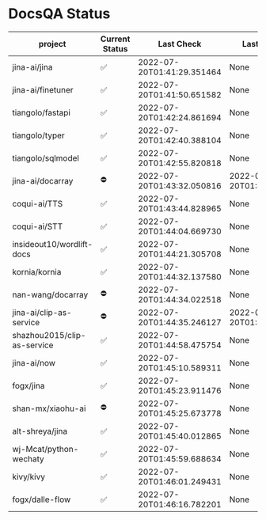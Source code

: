 # DocsQA Status

|          project          |Current Status|        Last Check        |      Last Downtime       |
|---------------------------|--------------|--------------------------|--------------------------|
|jina-ai/jina               |✅            |2022-07-20T01:41:29.351464|None                      |
|jina-ai/finetuner          |✅            |2022-07-20T01:41:50.651582|None                      |
|tiangolo/fastapi           |✅            |2022-07-20T01:42:24.861694|None                      |
|tiangolo/typer             |✅            |2022-07-20T01:42:40.388104|None                      |
|tiangolo/sqlmodel          |✅            |2022-07-20T01:42:55.820818|None                      |
|jina-ai/docarray           |⛔️           |2022-07-20T01:43:32.050816|2022-07-20T01:43:32.050795|
|coqui-ai/TTS               |✅            |2022-07-20T01:43:44.828965|None                      |
|coqui-ai/STT               |✅            |2022-07-20T01:44:04.669730|None                      |
|insideout10/wordlift-docs  |✅            |2022-07-20T01:44:21.305708|None                      |
|kornia/kornia              |✅            |2022-07-20T01:44:32.137580|None                      |
|nan-wang/docarray          |⛔️           |2022-07-20T01:44:34.022518|None                      |
|jina-ai/clip-as-service    |⛔️           |2022-07-20T01:44:35.246127|2022-07-20T01:44:35.246102|
|shazhou2015/clip-as-service|✅            |2022-07-20T01:44:58.475754|None                      |
|jina-ai/now                |✅            |2022-07-20T01:45:10.589311|None                      |
|fogx/jina                  |✅            |2022-07-20T01:45:23.911476|None                      |
|shan-mx/xiaohu-ai          |⛔️           |2022-07-20T01:45:25.673778|None                      |
|alt-shreya/jina            |✅            |2022-07-20T01:45:40.012865|None                      |
|wj-Mcat/python-wechaty     |✅            |2022-07-20T01:45:59.688634|None                      |
|kivy/kivy                  |✅            |2022-07-20T01:46:01.249431|None                      |
|fogx/dalle-flow            |✅            |2022-07-20T01:46:16.782201|None                      |
